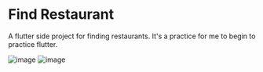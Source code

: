 # Find Restaurant
A flutter side project for finding restaurants.
It's a practice for me to begin to practice flutter.

![image](https://i.ibb.co/rvPHcJN/Simulator-Screen-Shot-i-Phone-12-Pro-2021-06-25-at-01-32-12.png)
![image](https://i.ibb.co/PZcT3h7/Simulator-Screen-Shot-i-Phone-12-Pro-2021-06-25-at-01-32-37.png)

